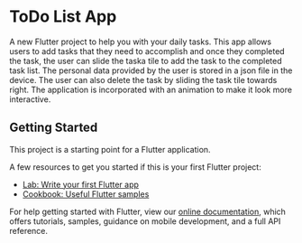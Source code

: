 # ToDo List App

A new Flutter project to help you with your daily tasks. This app allows users to add tasks that they need to accomplish and once they completed the task, the user can slide the taska tile to add the task to the completed task list. The personal data provided by the user is stored in a json file in the device. The user can also delete the task by sliding the task tile towards right. The application is incorporated with an animation to make it look more interactive.

## Getting Started

This project is a starting point for a Flutter application.

A few resources to get you started if this is your first Flutter project:

- [Lab: Write your first Flutter app](https://flutter.dev/docs/get-started/codelab)
- [Cookbook: Useful Flutter samples](https://flutter.dev/docs/cookbook)

For help getting started with Flutter, view our
[online documentation](https://flutter.dev/docs), which offers tutorials,
samples, guidance on mobile development, and a full API reference.
